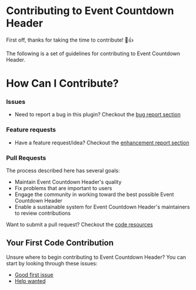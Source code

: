 # Contributing to Event Countdown Header

First off, thanks for taking the time to contribute! 🎉👍

The following is a set of guidelines for contributing to Event Countdown Header.

# How Can I Contribute?

### Issues

-   Need to report a bug in this plugin? Checkout the [bug report section](/docs/contributors/Issues/bugReport.md)

### Feature requests

-   Have a feature request/idea? Checkout the [enhancement report section](/docs/contributors/Issues/enhancements.md)

### Pull Requests

The process described here has several goals:

-   Maintain Event Countdown Header's quality
-   Fix problems that are important to users
-   Engage the community in working toward the best possible Event Countdown Header
-   Enable a sustainable system for Event Countdown Header's maintainers to review contributions

Want to submit a pull request? Checkout the [code resources](/docs/contributors/code/README.md)

## Your First Code Contribution

Unsure where to begin contributing to Event Countdown Header? You can start by looking through these issues:

-   [Good first issue](https://github.com/xhemals/event-countdown-banner/labels/good%20first%20issue)
-   [Help wanted](https://github.com/xhemals/event-countdown-banner/labels/help-wanted)
